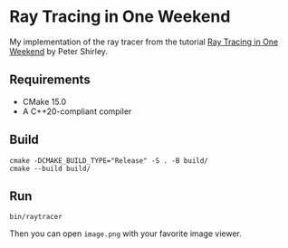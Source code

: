 # Ray Tracing in One Weekend

My implementation of the ray tracer from the tutorial [Ray Tracing in One Weekend](https://raytracing.github.io/books/RayTracingInOneWeekend.html) by Peter Shirley.


## Requirements
- CMake 15.0
- A C++20-compliant compiler

## Build
```console
cmake -DCMAKE_BUILD_TYPE="Release" -S . -B build/
cmake --build build/
```

## Run
```console
bin/raytracer
```
Then you can open `image.png` with your favorite image viewer.
